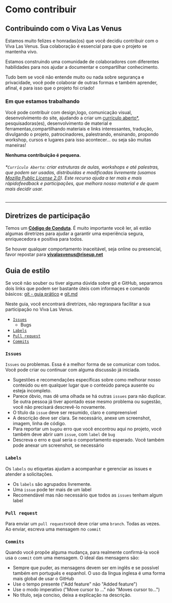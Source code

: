 # Como contribuir

## Contribuindo com o Viva Las Venus

Estamos muito felizes e honradas\(os\) que você decidiu contribuir com o Viva Las Venus. Sua colaboração é essencial para que o projeto se mantenha vivo.

Estamos construindo uma comunidade de colaboradores com diferentes habilidades para nos ajudar a documentar e compartilhar conhecimento.

Tudo bem se você não entende muito ou nada sobre segurança e privacidade, você pode colaborar de outras formas e também aprender, afinal, é para isso que o projeto foi criado!

### Em que estamos trabalhando

Você pode contribuir com design,logo, comunicação visual, desenvolvimento do site, ajudando a criar um [currículo aberto\*](#currículo-aberto), pesquisadoras(es), desenvolvimento de material e ferramentas,compartilhando materiais e links interessantes, tradução, divulgando o projeto, patrocinadores, palestrando, ensinando, propondo workshop, cursos e lugares para isso acontecer... ou seja são muitas maneiras!

**Nenhuma contribuição é pequena.**

###### \*`Currículo Aberto`: criar estruturas de aulas, workshops e até palestras, que podem ser usadas, distribuídas e modificadas livremente (usamos [Mozilla Public License 2.0](https://github.com/VivaLasVenus/VivaLasVenus/blob/master/LICENSE)\). Este recurso ajuda a ter mais e mais rápidofeedback e participações, que melhora nosso material e de quem mais decidir usar.
-----------------
## Diretrizes de participação

Temos um [**Código de Conduta**](https://github.com/VivaLasVenus/VivaLasVenus/blob/master/Code%20of%20Conduct.md). É muito importante você ler, ali estão algumas diretrizes para ajudar a garantir uma experiência segura, enriquecedora e positiva para todos.

Se houver qualquer comportamento inaceitável, seja online ou presencial, favor repostar para **vivalasvenus@riseup.net**

## Guia de estilo

Se você não souber ou tiver alguma dúvida sobre git e GitHub, separamos dois links que podem ser bastante úteis com informaçes e comando básicos: [git - guia prático](https://rogerdudler.github.io/git-guide/index.pt_BR.html) e [git.md](https://gist.github.com/leocomelli/2545add34e4fec21ec16)  

Neste guia, você encontrará diretrizes, não regraspara facilitar a sua participação no Viva Las Venus.  

* [`Issues`](#issues)
  * Bugs
* [`Labels`](#labels)
* [`Pull request`](#pull-request)
* [`Commits`](#commits)

### `Issues`

`Issues` ou problemas. Essa é a melhor forma de se comunicar com todos. Você pode criar ou continuar com alguma discussão já iniciada.

* Sugestões e recomendações específicas sobre como melhorar nosso conteúdo ou em qualquer lugar que o conteúdo pareça ausente ou esteja incompleto.
* Parece óbvio, mas dê uma olhada se há outras `issues` para não duplicar.  Se outra pessoa já tiver apontado esse mesmo problema ou sugestão, você não precisará descrevê-lo novamente. 
* O título da `issue` deve ser resumido, claro e compreensível
* A descrição deve ser clara. Se necessário, anexe um screenshot, imagem, linha de código.
* Para reportar um `bug`ou erro que você encontrou aqui no projeto, você também deve abrir uam `issue`, com `label` de `bug`
* Descreva o erro e qual seria o comportamento esperado. Você também pode anexar um screenshot, se necessário

### `Labels`

Os `labels` ou etiquetas ajudam a acompanhar e gerenciar as issues e atender a solicitações.

* Os `labels` são agrupados livremente. 
* Uma `issue` pode ter mais de um label     
* Recomendável mas não necessário que todos as `issues` tenham algum label

### `Pull request`
Para enviar um `pull request`você deve criar uma `branch`. Todas as vezes.  Ao enviar, escreva uma mensagem no `commit`


### `Commits`

Quando você propõe alguma mudança, para realmente confirmá-la você usa o `commit` com uma mensagem. O ideal das mensagens são:

* Sempre que puder, as mensagens devem ser em inglês e se possível também em português e espanhol.  O uso da língua inglesa é uma forma mais global de usar o GitHub
* Use o tempo presente \("Add feature" não "Added feature"\)  
* Use o modo imperativo \("Move cursor to ..."  não "Moves cursor to..."\)  
* No título, seja conciso, deixa a explicação na descrição.

